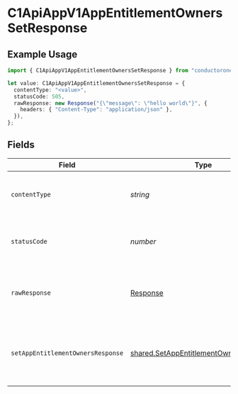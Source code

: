 # C1ApiAppV1AppEntitlementOwnersSetResponse

## Example Usage

```typescript
import { C1ApiAppV1AppEntitlementOwnersSetResponse } from "conductorone-sdk-typescript/sdk/models/operations";

let value: C1ApiAppV1AppEntitlementOwnersSetResponse = {
  contentType: "<value>",
  statusCode: 505,
  rawResponse: new Response("{\"message\": \"hello world\"}", {
    headers: { "Content-Type": "application/json" },
  }),
};
```

## Fields

| Field                                                                                                   | Type                                                                                                    | Required                                                                                                | Description                                                                                             |
| ------------------------------------------------------------------------------------------------------- | ------------------------------------------------------------------------------------------------------- | ------------------------------------------------------------------------------------------------------- | ------------------------------------------------------------------------------------------------------- |
| `contentType`                                                                                           | *string*                                                                                                | :heavy_check_mark:                                                                                      | HTTP response content type for this operation                                                           |
| `statusCode`                                                                                            | *number*                                                                                                | :heavy_check_mark:                                                                                      | HTTP response status code for this operation                                                            |
| `rawResponse`                                                                                           | [Response](https://developer.mozilla.org/en-US/docs/Web/API/Response)                                   | :heavy_check_mark:                                                                                      | Raw HTTP response; suitable for custom response parsing                                                 |
| `setAppEntitlementOwnersResponse`                                                                       | [shared.SetAppEntitlementOwnersResponse](../../../sdk/models/shared/setappentitlementownersresponse.md) | :heavy_minus_sign:                                                                                      | The empty response message for setting the app entitlement owners.                                      |